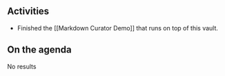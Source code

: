 ## Activities

- Finished the [[Markdown Curator Demo]] that runs on top of this vault.

## On the agenda

<!--query:timeline-->
No results
<!--/query-->
